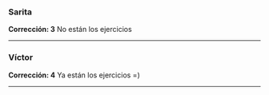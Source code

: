 ### Sarita
**Corrección: 3** No están los ejercicios

---

### Víctor
**Corrección: 4** Ya están los ejercicios =)

---